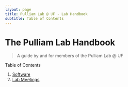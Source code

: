 ```yaml
---
layout: page
title: Pulliam Lab @ UF - Lab Handbook
subtitle: Table of Contents
---
```

The Pulliam Lab Handbook
============
>A guide by and for members of the Pulliam Lab @ UF

Table of Contents

1. [Software](software.html)
2. [Lab Meetings](labMeetings.html)
